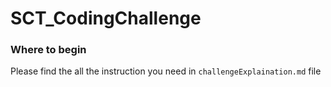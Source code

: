 # SCT_CodingChallenge

### Where to begin
Please find the all the instruction you need in `challengeExplaination.md` file
 

